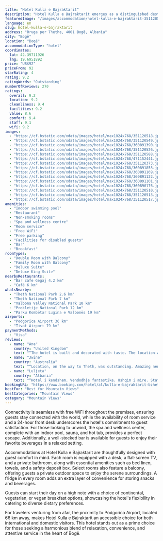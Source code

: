 ```yaml
---
title: "Hotel Kulla e Bajraktarit"
description: "Hotel Kulla e Bajraktarit emerges as a distinguished destination for travelers seeking a blend of comfort and convenience, located just 24 km from the breathtaking Theth National Park in Bogë."
featuredImage: "/images/accommodation/hotel-kulla-e-bajraktarit-351120518.jpg"
language: en
slug: hotel-kulla-e-bajraktarit
address: "Rruga per Thethe, 4001 Bogë, Albania"
city: "Bogë"
location: "Bogë"
accommodationType: "hotel"
coordinates:
  lat: 42.39711926
  lng: 19.6951892
price: "US$92"
priceFrom: 92
starRating: 4
rating: 9.2
ratingWords: "Outstanding"
numberOfReviews: 270
ratings:
  overall: 9.2
  location: 9.2
  cleanliness: 9.4
  facilities: 9.2
  value: 8.6
  comfort: 9.4
  staff: 9.1
  wifi: 9.2
images:
  - "https://cf.bstatic.com/xdata/images/hotel/max1024x768/351120518.jpg?k=c1d5f77e598352a65aea90656c290172ace8cbebd31feda9335bec2d93434727&o=&hp=1"
  - "https://cf.bstatic.com/xdata/images/hotel/max1024x768/351120549.jpg?k=a4e609c63182906f65b446ef093cb4934c387742bb82af6e79baa0f80a5066a1&o=&hp=1"
  - "https://cf.bstatic.com/xdata/images/hotel/max1024x768/360891390.jpg?k=d7e1dffcde8f14074792622224a40589f28b9fbd7a845828abe399fcd6ddc456&o=&hp=1"
  - "https://cf.bstatic.com/xdata/images/hotel/max1024x768/351120526.jpg?k=d4401d055821707cb1c9c54b3212e2cc8f3b5d27bb462a65f17f345e8aa42b02&o=&hp=1"
  - "https://cf.bstatic.com/xdata/images/hotel/max1024x768/351120588.jpg?k=94170cc0fffaa6527c7c33ba31c59d356cd79a51c1133f414ecf80a04ad341a0&o=&hp=1"
  - "https://cf.bstatic.com/xdata/images/hotel/max1024x768/471152441.jpg?k=f1917a2057f93d4fedf45bdb5e5c9d0170c8cfa69fc0c2b09a20744c5bbbc7e7&o=&hp=1"
  - "https://cf.bstatic.com/xdata/images/hotel/max1024x768/351120373.jpg?k=163561b08447d6cdb1912d3c7715ac1dd9bc5aa8e2500bdc275e81d00a3c354a&o=&hp=1"
  - "https://cf.bstatic.com/xdata/images/hotel/max1024x768/360891853.jpg?k=d30dbac77f9fa2ebff23f9ae951ffa924ebf73c0f19cfc0e6515933cdabc8dff&o=&hp=1"
  - "https://cf.bstatic.com/xdata/images/hotel/max1024x768/360891169.jpg?k=2ceb9c5160d4dc933e02925c7c609aea4e655578f9ab5382a7f544f65fc0ed73&o=&hp=1"
  - "https://cf.bstatic.com/xdata/images/hotel/max1024x768/360891122.jpg?k=ba8b94b324b52bc5ba0fc2084cd2ad3378cfdfbcfced3ece3d08b41959decb97&o=&hp=1"
  - "https://cf.bstatic.com/xdata/images/hotel/max1024x768/360891101.jpg?k=34883784eb8f3d88c63874d21c60ce5918224bfe1ad9dd65780fcc1d1dd8ddaf&o=&hp=1"
  - "https://cf.bstatic.com/xdata/images/hotel/max1024x768/360890176.jpg?k=a79cf5c7ec08a5d42fd821f4341640fdacd2774ab9b1bcfaec70730e9ecdb293&o=&hp=1"
  - "https://cf.bstatic.com/xdata/images/hotel/max1024x768/351120510.jpg?k=5d63f33dc92033ea288897b88feda9da1a65ecea918cfa1c5658fd52c350ac7c&o=&hp=1"
  - "https://cf.bstatic.com/xdata/images/hotel/max1024x768/351120513.jpg?k=97c55951efb3c6f2f18301405d4fbc65834fac24082d66c12df23b858b1d5d5c&o=&hp=1"
  - "https://cf.bstatic.com/xdata/images/hotel/max1024x768/351120517.jpg?k=c2d15e1f94421bc62d5d867d56c816827be9f9a92eec969b52a06b35cfc1ec58&o=&hp=1"
amenities:
  - "Indoor swimming pool"
  - "Restaurant"
  - "Non-smoking rooms"
  - "Spa and wellness centre"
  - "Room service"
  - "Free WiFi"
  - "Free parking"
  - "Facilities for disabled guests"
  - "Bar"
  - "Breakfast"
roomTypes:
  - "Double Room with Balcony"
  - "Family Room with Balcony"
  - "Deluxe Suite"
  - "Deluxe King Suite"
nearbyRestaurants:
  - "Bar cafe Gegaj 4.2 km"
  - "Café 6 km"
whatsNearby:
  - "Theth National Park 2.6 km"
  - "Theth National Park 7 km"
  - "Valbona Valley National Park 10 km"
  - "Prokletije National Park 12 km"
  - "Parku Kombëtar Lugina e Valbonës 19 km"
airports:
  - "Podgorica Airport 36 km"
  - "Tivat Airport 79 km"
paymentMethods:
  - "Visa"
reviews:
  - name: "Ana"
    country: "United Kingdom"
    text: "“The hotel is built and decorated with taste. The location and the amenities were good. The restaurant is reasonably price. The breakfast was varied and good.”"
  - name: "Jwine"
    country: "Australia"
    text: "“Location, on the way to Theth, was outstanding. Amazing newly built hotel was a joy to stay in and staff looked after us well. Beautiful views to the surrounding Accursed Mountains were stunning. Interior decoration of the hotel well thought out...”"
  - name: "Luljeta"
    country: "Albania"
    text: "“Hotel i kendshem. Vendodhje fantastike. Ushqim i mire. Staf i edukuar.”"
bookingURL: "https://www.booking.com/hotel/al/kulla-e-bajraktarit-bzhete.en-gb.html?aid=8035640"
bestFor: "Best for Mountain Views"
bestCategories: "Mountain Views"
category: "Mountain Views"
---
```


Connectivity is seamless with free WiFi throughout the premises, ensuring guests stay connected with the world, while the availability of room service and a 24-hour front desk underscores the hotel's commitment to guest satisfaction. For those looking to unwind, the spa and wellness center, complete with an indoor pool, sauna, and hot tub, provides a perfect escape. Additionally, a well-stocked bar is available for guests to enjoy their favorite beverages in a relaxed setting.

Accommodations at Hotel Kulla e Bajraktarit are thoughtfully designed with guest comfort in mind. Each room is equipped with a desk, a flat-screen TV, and a private bathroom, along with essential amenities such as bed linen, towels, and a safety deposit box. Select rooms also feature a balcony, offering guests a private outdoor space to enjoy the serene surroundings. A fridge in every room adds an extra layer of convenience for storing snacks and beverages.

Guests can start their day on a high note with a choice of continental, vegetarian, or vegan breakfast options, showcasing the hotel's flexibility in catering to diverse dietary preferences.

For travelers venturing from afar, the proximity to Podgorica Airport, located 66 km away, makes Hotel Kulla e Bajraktarit an accessible choice for both international and domestic visitors. This hotel stands out as a prime choice for those seeking a harmonious blend of relaxation, convenience, and attentive service in the heart of Bogë.